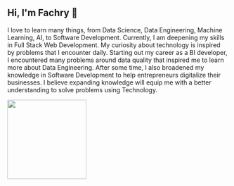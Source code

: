 ## Hi, I'm Fachry 👋
I love to learn many things, from Data Science, Data Engineering, Machine Learning, AI, to Software Development. Currently, I am deepening my skills in Full Stack Web Development. My curiosity about technology is inspired by problems that I encounter daily. Starting out my career as a BI developer, I encountered many problems around data quality that inspired me to learn more about Data Engineering. After some time, I also broadened my knowledge in Software Development to help entrepreneurs digitalize their businesses.
I believe expanding knowledge will equip me with a better understanding to solve problems using Technology.

<p align="left">
<a href="https://github.com/fachry-isl">
  <img height="180em" src="https://github-readme-stats-eight-theta.vercel.app/api/top-langs/?username=fachry-isl&layout=compact&langs_count=8&theme=algolia&hide=html,jupyter%20notebook,shaderlab"/>
</a>
</p>
